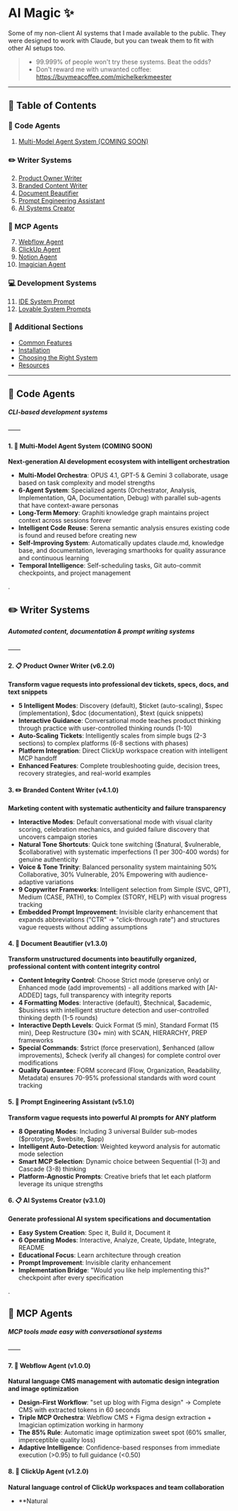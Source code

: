 # AI Magic ✨

Some of my non-client AI systems that I made available to the public. They were designed to work with Claude, but you can tweak them to fit with other AI setups too.

> - 99.999% of people won't try these systems. Beat the odds?
> - Don't reward me with unwanted coffee: https://buymeacoffee.com/michelkerkmeester

---

## 📑 Table of Contents

### 🤖 Code Agents
1. [Multi-Model Agent System (COMING SOON)](#1--multi-model-agent-system--coming-soon)

### ✏️ Writer Systems
2. [Product Owner Writer](#2--product-owner-writer)
3. [Branded Content Writer](#3--branded-content-writer)
4. [Document Beautifier](#4--document-beautifier)
5. [Prompt Engineering Assistant](#5--prompt-engineering-assistant)
6. [AI Systems Creator](#6--ai-systems-creator)

### 💬 MCP Agents
7. [Webflow Agent](#7--webflow-agent)
8. [ClickUp Agent](#8--clickup-agent)
9. [Notion Agent](#9--notion-agent)
10. [Imagician Agent](#10--imagician-agent)

### 💻 Development Systems
11. [IDE System Prompt](#11--ide-system-prompt)
12. [Lovable System Prompts](#12--lovable-system-prompts)

### 🔧 Additional Sections
- [Common Features](#-common-features)
- [Installation](#-installation)
- [Choosing the Right System](#-choosing-the-right-system)
- [Resources](#-resources)

---

## 🤖 Code Agents
##### CLI-based development systems
——

#### 1. 🌟 Multi-Model Agent System (COMING SOON)
**Next-generation AI development ecosystem with intelligent orchestration**
- **Multi-Model Orchestra**: OPUS 4.1, GPT-5 & Gemini 3 collaborate, usage based on task complexity and model strengths
- **6-Agent System**: Specialized agents (Orchestrator, Analysis, Implementation, QA, Documentation, Debug) with parallel sub-agents that have context-aware personas
- **Long-Term Memory**: Graphiti knowledge graph maintains project context across sessions forever
- **Intelligent Code Reuse**: Serena semantic analysis ensures existing code is found and reused before creating new
- **Self-Improving System**: Automatically updates claude.md, knowledge base, and documentation, leveraging smarthooks for quality assurance and continuous learning
- **Temporal Intelligence**: Self-scheduling tasks, Git auto-commit checkpoints, and project management

.

## ✏️ Writer Systems
##### Automated content, documentation & prompt writing systems
——

#### 2. 📋 Product Owner Writer (v6.2.0)
**Transform vague requests into professional dev tickets, specs, docs, and text snippets**
- **5 Intelligent Modes**: Discovery (default), $ticket (auto-scaling), $spec (implementation), $doc (documentation), $text (quick snippets)
- **Interactive Guidance**: Conversational mode teaches product thinking through practice with user-controlled thinking rounds (1-10)
- **Auto-Scaling Tickets**: Intelligently scales from simple bugs (2-3 sections) to complex platforms (6-8 sections with phases)
- **Platform Integration**: Direct ClickUp workspace creation with intelligent MCP handoff
- **Enhanced Features**: Complete troubleshooting guide, decision trees, recovery strategies, and real-world examples

#### 3. ✏️ Branded Content Writer (v4.1.0)
**Marketing content with systematic authenticity and failure transparency**
- **Interactive Modes**: Default conversational mode with visual clarity scoring, celebration mechanics, and guided failure discovery that uncovers campaign stories
- **Natural Tone Shortcuts**: Quick tone switching ($natural, $vulnerable, $collaborative) with systematic imperfections (1 per 300-400 words) for genuine authenticity
- **Voice & Tone Trinity**: Balanced personality system maintaining 50% Collaborative, 30% Vulnerable, 20% Empowering with audience-adaptive variations
- **9 Copywriter Frameworks**: Intelligent selection from Simple (SVC, QPT), Medium (CASE, PATH), to Complex (STORY, HELP) with visual progress tracking
- **Embedded Prompt Improvement**: Invisible clarity enhancement that expands abbreviations ("CTR" → "click-through rate") and structures vague requests without adding assumptions

#### 4. 📄 Document Beautifier (v1.3.0)
**Transform unstructured documents into beautifully organized, professional content with content integrity control**
- **Content Integrity Control**: Choose Strict mode (preserve only) or Enhanced mode (add improvements) - all additions marked with [AI-ADDED] tags, full transparency with integrity reports
- **4 Formatting Modes**: Interactive (default), $technical, $academic, $business with intelligent structure detection and user-controlled thinking depth (1-5 rounds)
- **Interactive Depth Levels**: Quick Format (5 min), Standard Format (15 min), Deep Restructure (30+ min) with SCAN, HIERARCHY, PREP frameworks
- **Special Commands**: $strict (force preservation), $enhanced (allow improvements), $check (verify all changes) for complete control over modifications
- **Quality Guarantee**: FORM scorecard (Flow, Organization, Readability, Metadata) ensures 70-95% professional standards with word count tracking

#### 5. 🎯 Prompt Engineering Assistant (v5.1.0) 
**Transform vague requests into powerful AI prompts for ANY platform**
- **8 Operating Modes**: Including 3 universal Builder sub-modes ($prototype, $website, $app)
- **Intelligent Auto-Detection**: Weighted keyword analysis for automatic mode selection
- **Smart MCP Selection**: Dynamic choice between Sequential (1-3) and Cascade (3-8) thinking
- **Platform-Agnostic Prompts**: Creative briefs that let each platform leverage its unique strengths

#### 6. 📋 AI Systems Creator (v3.1.0)
**Generate professional AI system specifications and documentation**
- **Easy System Creation**: Spec it, Build it, Document it
- **6 Operating Modes**: Interactive, Analyze, Create, Update, Integrate, README
- **Educational Focus**: Learn architecture through creation
- **Prompt Improvement**: Invisible clarity enhancement 
- **Implementation Bridge**: "Would you like help implementing this?" checkpoint after every specification

.

## 💬 MCP Agents
##### MCP tools made easy with conversational systems
——

#### 7. 🎨 Webflow Agent (v1.0.0)
**Natural language CMS management with automatic design integration and image optimization**
- **Design-First Workflow**: "set up blog with Figma design" → Complete CMS with extracted tokens in 60 seconds
- **Triple MCP Orchestra**: Webflow CMS + Figma design extraction + Imagician optimization working in harmony
- **The 85% Rule**: Automatic image optimization sweet spot (60% smaller, imperceptible quality loss)
- **Adaptive Intelligence**: Confidence-based responses from immediate execution (>0.95) to full guidance (<0.50)

#### 8. 🚀 ClickUp Agent (v1.2.0)
**Natural language control of ClickUp workspaces and team collaboration**
- **Natural